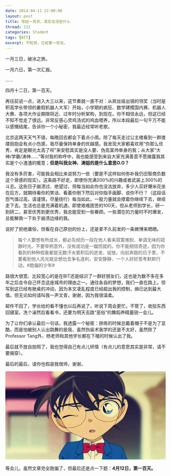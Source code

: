 ```yaml
---
date: 2014-04-11 22:00:00
layout: post
title: 写给一百天，其实也没些什么
thread: 112
categories: Student
tags: [BIT]
excerpt: 不知觉，已经第一百天。
---
```


一月三日，破冰之旅。

一月六日，第一次汇报。

……

四月十二日，第一百天。

再往前说一点，进入大三以来，这节奏就一直不对：从屌丝级出镜的领奖（当时是积高学长带领的暑假机器人大军）开始，小学期的疯狂、数学建模国内赛、机器人大赛、各项大作业期限将近、过年时分析架构，到现在。你不相信永远，但这已经不知不觉走了很远。非常反感心灵鸡汤式的鸡血喂养，所以本段最后一句千万不能以感慨结尾，告诉你一个小秘密，我最近经常听老歌。

北京这两天天气不错，每晚回去都会下着点小雨。除了每天走过公主楼看到一群搂搂抱抱会有点小伤感，我尽量保持单身的优越感。我发现大家都喜欢用“你那么优秀，肯定是眼光太高了呗”来安慰其实是没人要、伪高富帅单身的我；从大家“大神/学霸/涛神……”等对我的称呼中，我也能感受到来自大家充满善意不愿揭露我其实是个小渣渣的暖意；**但是叫我女神、涛姐的是什么意思O.O？**

我没有多厉害，可能我会相比来说努力一些（要是不这样如何弥补我仍旧智商负数这个骨感的现实）。这条路不好走，即使你充满200%的兴趣或者武装上300%的斗志。这些日子崩溃过、绝望过，但每当如此你也没法放弃，多少人买好爆米花坐在后方，就期待看你的笑话、看着你倒下然后对你指手画脚、说你不行？（这段话怨气值过高，请谨慎，尽量绕行）每当如此，一股力量就会撑着你继续下去，继续走下去。生活也总是充满着机遇，即使艰难困苦的100天，但从老师到学长，研一到研二，甚至优秀到更优秀，我总能受到一些眷顾。一些潜在的力量时不时爆发，总能解救一下处于崩溃边缘的我。
 
说好了拒绝庸俗，但看在自己原创的份上，还是拿不久前发的一条微博来晒晒。
 
>每个人要想有所成长，都必先经历一段在他人看来寂寞难耐、单调无味的寂静时光。不要举例意外，没有成功是一蹴而就的。你不能相信奇迹，因为你看到的种种假象都是无数汗水累积后的迸发、绽放。向前奔跑的日子里，不要看到他人风光就总想也去争名逐利，安安静静、一个人好好思考默默行动。#跑偏的少年# 

路很大很宽、比较宽心的是在BIT还是结识了一群好朋友们，这也是为数不多在多年之后会令自己怀念这座城市的理由之一。通往各自的梦想，我们一直在路上。但写到这已经有掀桌的冲动，因为本文凌乱程度已经超出我的控制，熵已达到最大值。但无论如何请叫我一声文青，谢谢，因为我很温柔。

邮件不回了，学长给的看不懂也以后再说了，听说下周会更忙。不管了，收拾东西回寝室。洗个澡然后看看书，还要为明天去跳“恶俗”的舞蹈养精蓄锐一会儿。

为了让你们承认最后一句话，我透露一个秘密：排练的时候总戴着帽子不是为了显酷，而是怕被别人认出跳舞的是我，虽然伪装术我学的还是不太好，虽然除了Professor Tang外，杨老师和其他学长都在下楼的时候认出了我。

最后就不放自拍照了，我也觉得自己有点儿矫情（有点儿的意思其实是非常，请不要揭穿）。

最后的最后，请你也假装我很帅，谢谢。

![](/assets/2014-04-11-OneHundredDays.jpg )

等会儿，虽然文章完全跑偏了，但最后还是点一下题：**4月12日，第一百天。**